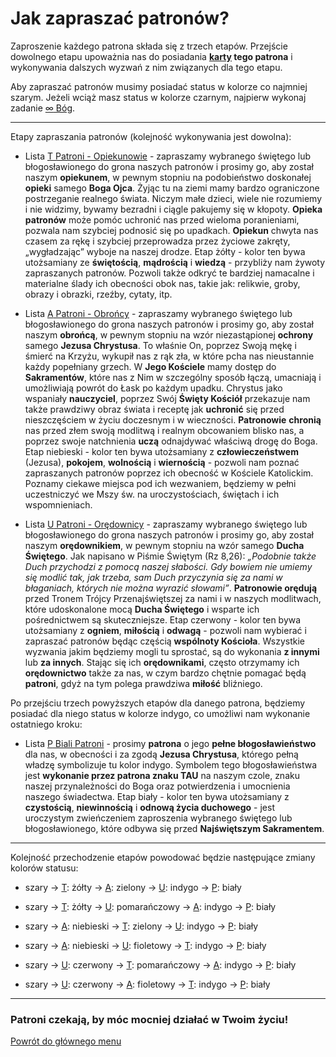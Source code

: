 # Jak zapraszać patronów?
Zaproszenie każdego patrona składa się z trzech etapów. Przejście dowolnego etapu upoważnia nas do posiadania **[karty](karty_kolekcjonerskie.md) tego patrona** i wykonywania dalszych wyzwań z nim związanych dla tego etapu.

Aby zapraszać patronów musimy posiadać status w kolorze co najmniej <span class="status status-gray">szarym</span>. Jeżeli wciąż masz status w kolorze <span class="status status-black">czarnym</span>, najpierw wykonaj zadanie [<span class="status status-list"><span class="status status-gray">∞</span> Bóg</span>](bog.md).

---
Etapy zapraszania patronów (kolejność wykonywania jest dowolna):
- Lista [<span class="status status-list"><span class="status status-yellow">T</span> Patroni - Opiekunowie</span>](patroni_opiekunowie.md) - zapraszamy wybranego świętego lub błogosławionego do grona naszych patronów i prosimy go, aby został naszym **opiekunem**, w pewnym stopniu na podobieństwo doskonałej **opieki** samego **Boga Ojca**. Żyjąc tu na ziemi mamy bardzo ograniczone postrzeganie realnego świata. Niczym małe dzieci, wiele nie rozumiemy i nie widzimy, bywamy bezradni i ciągle pakujemy się w kłopoty. **Opieka patronów** może pomóc uchronić nas przed wieloma poranieniami, pozwala nam szybciej podnosić się po upadkach. **Opiekun** chwyta nas czasem za rękę i szybciej przeprowadza przez życiowe zakręty, „wygładzając” wyboje na naszej drodze. Etap <span class="status status-yellow">żółty</span> - kolor ten bywa utożsamiany ze **świętością**, **mądrością** i **wiedzą** - przybliży nam żywoty zapraszanych patronów. Pozwoli także odkryć te bardziej namacalne i materialne ślady ich obecności obok nas, takie jak: relikwie, groby, obrazy i obrazki, rzeźby, cytaty, itp.

- Lista [<span class="status status-list"><span class="status status-blue">A</span> Patroni - Obrońcy</span>](patroni_obroncy.md) - zapraszamy wybranego świętego lub błogosławionego do grona naszych patronów i prosimy go, aby został naszym **obrońcą**, w pewnym stopniu na wzór niezastąpionej **ochrony** samego **Jezusa Chrystusa**. To właśnie On, poprzez Swoją mękę i śmierć na Krzyżu, wykupił nas z rąk zła, w które pcha nas nieustannie każdy popełniany grzech. W **Jego Kościele** mamy dostęp do **Sakramentów**, które nas z Nim w szczególny sposób łączą, umacniają i umożliwiają powrót do Łask po każdym upadku. Chrystus jako wspaniały **nauczyciel**, poprzez Swój **Święty Kościół** przekazuje nam także prawdziwy obraz świata i receptę jak **uchronić** się przed nieszczęściem w życiu doczesnym i w wieczności. **Patronowie** **chronią** nas przed złem swoją modlitwą i realnym obcowaniem blisko nas, a poprzez swoje natchnienia **uczą** odnajdywać właściwą drogę do Boga. Etap <span class="status status-blue">niebieski</span> - kolor ten bywa utożsamiany z **człowieczeństwem** (Jezusa), **pokojem**, **wolnością** i **wiernością** - pozwoli nam poznać zapraszanych patronów poprzez ich obecność w Kościele Katolickim. Poznamy ciekawe miejsca pod ich wezwaniem, będziemy w pełni uczestniczyć we Mszy św. na uroczystościach, świętach i ich wspomnieniach.

- Lista [<span class="status status-list"><span class="status status-red">U</span> Patroni - Orędownicy</span>](patroni_oredownicy.md) - zapraszamy wybranego świętego lub błogosławionego do grona naszych patronów i prosimy go, aby został naszym **orędownikiem**, w pewnym stopniu na wzór samego **Ducha Świętego**. Jak napisano w Piśmie Świętym (Rz 8,26): _„Podobnie także Duch przychodzi z pomocą naszej słabości. Gdy bowiem nie umiemy się modlić tak, jak trzeba, sam Duch przyczynia się za nami w błaganiach, których nie można wyrazić słowami”_. **Patronowie orędują** przed Tronem Trójcy Przenajświętszej za nami i w naszych modlitwach, które udoskonalone mocą **Ducha Świętego** i wsparte ich pośrednictwem są skuteczniejsze. Etap <span class="status status-red">czerwony</span> - kolor ten bywa utożsamiany z **ogniem**, **miłością** i **odwagą** - pozwoli nam wybierać i zapraszać patronów będąc częścią **wspólnoty Kościoła**. Wszystkie wyzwania jakim będziemy mogli tu sprostać, są do wykonania **z innymi** lub **za innych**. Stając się ich **orędownikami**, często otrzymamy ich **orędownictwo** także za nas, w czym bardzo chętnie pomagać będą **patroni**, gdyż na tym polega prawdziwa **miłość** bliźniego.

Po przejściu trzech powyższych etapów dla danego patrona, będziemy posiadać dla niego status w kolorze <span class="status status-indigo">indygo</span>, co umożliwi nam wykonanie ostatniego kroku:
- Lista [<span class="status status-list"><span class="status status-white">P</span> Biali Patroni</span>](biali_patroni.md) - prosimy **patrona** o jego **pełne błogosławieństwo** dla nas, w obecności i za zgodą **Jezusa Chrystusa**, którego pełną władzę symbolizuje tu kolor <span class="status status-indigo">indygo</span>. Symbolem tego błogosławieństwa jest **wykonanie przez patrona znaku TAU** na naszym czole, znaku naszej przynależności do Boga oraz potwierdzenia i umocnienia naszego świadectwa. Etap <span class="status status-white">biały</span> - kolor ten bywa utożsamiany z **czystością**, **niewinnością** i **odnową życia duchowego** - jest uroczystym zwieńczeniem zaproszenia wybranego świętego lub błogosławionego, które odbywa się przed **Najświętszym Sakramentem**.

---
Kolejność przechodzenie etapów powodować będzie następujące zmiany kolorów statusu:
- <span class="status status-gray">szary</span> → [<span class="status status-yellow">T</span>](patroni_opiekunowie.md): <span class="status status-yellow">żółty</span> → [<span class="status status-blue">A</span>](patroni_obroncy.md): <span class="status status-green">zielony</span> → [<span class="status status-red">U</span>](patroni_oredownicy.md): <span class="status status-indigo">indygo</span> → [<span class="status status-white">P</span>](biali_patroni.md): <span class="status status-white">biały</span>

- <span class="status status-gray">szary</span> → [<span class="status status-yellow">T</span>](patroni_opiekunowie.md): <span class="status status-yellow">żółty</span> → [<span class="status status-red">U</span>](patroni_oredownicy.md): <span class="status status-orange">pomarańczowy</span> → [<span class="status status-blue">A</span>](patroni_obroncy.md): <span class="status status-indigo">indygo</span> → [<span class="status status-white">P</span>](biali_patroni.md): <span class="status status-white">biały</span>

- <span class="status status-gray">szary</span> → [<span class="status status-blue">A</span>](patroni_obroncy.md): <span class="status status-blue">niebieski</span> → [<span class="status status-yellow">T</span>](patroni_opiekunowie.md): <span class="status status-green">zielony</span> → [<span class="status status-red">U</span>](patroni_oredownicy.md): <span class="status status-indigo">indygo</span> → [<span class="status status-white">P</span>](biali_patroni.md): <span class="status status-white">biały</span>

- <span class="status status-gray">szary</span> → [<span class="status status-blue">A</span>](patroni_obroncy.md): <span class="status status-blue">niebieski</span> → [<span class="status status-red">U</span>](patroni_oredownicy.md): <span class="status status-violet">fioletowy</span> → [<span class="status status-yellow">T</span>](patroni_opiekunowie.md): <span class="status status-indigo">indygo</span> → [<span class="status status-white">P</span>](biali_patroni.md): <span class="status status-white">biały</span>

- <span class="status status-gray">szary</span> → [<span class="status status-red">U</span>](patroni_oredownicy.md): <span class="status status-red">czerwony</span> → [<span class="status status-yellow">T</span>](patroni_opiekunowie.md): <span class="status status-orange">pomarańczowy</span> → [<span class="status status-blue">A</span>](patroni_obroncy.md): <span class="status status-indigo">indygo</span> → [<span class="status status-white">P</span>](biali_patroni.md): <span class="status status-white">biały</span>

- <span class="status status-gray">szary</span> → [<span class="status status-red">U</span>](patroni_oredownicy.md): <span class="status status-red">czerwony</span> → [<span class="status status-blue">A</span>](patroni_obroncy.md): <span class="status status-violet">fioletowy</span> → [<span class="status status-yellow">T</span>](patroni_opiekunowie.md): <span class="status status-indigo">indygo</span> → [<span class="status status-white">P</span>](biali_patroni.md): <span class="status status-white">biały</span>

---
### <div class="colored centered">Patroni czekają, by móc mocniej działać w Twoim życiu!</div>

[Powrót do głównego menu](index.md)
